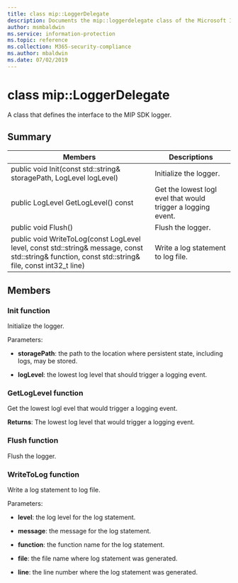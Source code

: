 ```yaml
---
title: class mip::LoggerDelegate 
description: Documents the mip::loggerdelegate class of the Microsoft Information Protection (MIP) SDK.
author: msmbaldwin
ms.service: information-protection
ms.topic: reference
ms.collection: M365-security-compliance
ms.author: mbaldwin
ms.date: 07/02/2019
---
```


# class mip::LoggerDelegate 
A class that defines the interface to the MIP SDK logger.
  
## Summary
 Members                        | Descriptions                                
--------------------------------|---------------------------------------------
public void Init(const std::string& storagePath, LogLevel logLevel)  |  Initialize the logger.
public LogLevel GetLogLevel() const  |  Get the lowest logl evel that would trigger a logging event.
public void Flush()  |  Flush the logger.
public void WriteToLog(const LogLevel level, const std::string& message, const std::string& function, const std::string& file, const int32_t line)  |  Write a log statement to log file.
  
## Members
  
### Init function
Initialize the logger.

Parameters:  
* **storagePath**: the path to the location where persistent state, including logs, may be stored. 


* **logLevel**: the lowest log level that should trigger a logging event.


  
### GetLogLevel function
Get the lowest logl evel that would trigger a logging event.

  
**Returns**: The lowest log level that would trigger a logging event.
  
### Flush function
Flush the logger.
  
### WriteToLog function
Write a log statement to log file.

Parameters:  
* **level**: the log level for the log statement. 


* **message**: the message for the log statement. 


* **function**: the function name for the log statement. 


* **file**: the file name where log statement was generated. 


* **line**: the line number where the log statement was generated.

